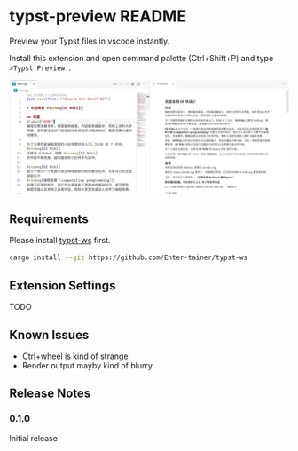 # typst-preview README

Preview your Typst files in vscode instantly.

Install this extension and open command palette (Ctrl+Shift+P) and type `>Typst Preview:`.

![demo](demo.png)

## Requirements

Please install [typst-ws](https://github.com/Enter-tainer/typst-ws) first.

```bash
cargo install --git https://github.com/Enter-tainer/typst-ws
```
## Extension Settings

TODO
## Known Issues

- Ctrl+wheel is kind of strange
- Render output mayby kind of blurry

## Release Notes

### 0.1.0

Initial release 
